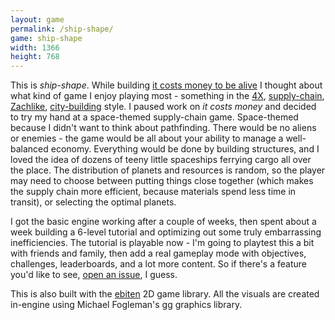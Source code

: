 ```yaml
---
layout: game
permalink: /ship-shape/
game: ship-shape
width: 1366
height: 768
---
```


This is *ship-shape*. While building [it costs money to be alive](/it-costs-money/) I thought about what kind of game I enjoy playing most - something in the [4X](https://github.com/freeorion/freeorion), [supply-chain](https://github.com/tobspr/shapez.io), [Zachlike](https://www.zachtronics.com), [city-building](https://en.wikipedia.org/wiki/City_Building_(series)) style. I paused work on *it costs money* and decided to try my hand at a space-themed supply-chain game. Space-themed because I didn't want to think about pathfinding. There would be no aliens or enemies - the game would be all about your ability to manage a well-balanced economy. Everything would be done by building structures, and I loved the idea of dozens of teeny little spaceships ferrying cargo all over the place. The distribution of planets and resources is random, so the player may need to choose between putting things close together (which makes the supply chain more efficient, because materials spend less time in transit), or selecting the optimal planets.

I got the basic engine working after a couple of weeks, then spent about a week building a 6-level tutorial and optimizing out some truly embarrassing inefficiencies. The tutorial is playable now - I'm going to playtest this a bit with friends and family, then add a real gameplay mode with objectives, challenges, leaderboards, and a lot more content. So if there's a feature you'd like to see, [open an issue](https://github.com/jcgraybill/ship-shape/issues), I guess.

This is also built with the [ebiten](https://ebiten.org/) 2D game library. All the visuals are created in-engine using Michael Fogleman's [gg](https://github.com/fogleman/gg) graphics library.

